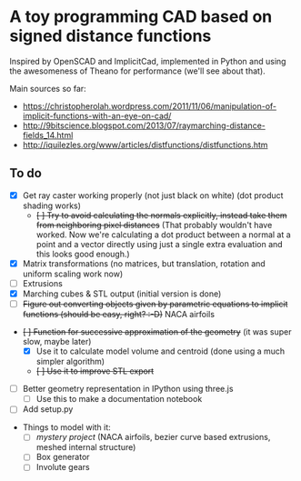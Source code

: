 A toy programming CAD based on signed distance functions
========================================================

Inspired by OpenSCAD and ImplicitCad, implemented in Python and using the awesomeness of Theano for performance (we'll see about that).

Main sources so far:
- https://christopherolah.wordpress.com/2011/11/06/manipulation-of-implicit-functions-with-an-eye-on-cad/
- http://9bitscience.blogspot.com/2013/07/raymarching-distance-fields_14.html
- http://iquilezles.org/www/articles/distfunctions/distfunctions.htm

## To do
- [X] Get ray caster working properly (not just black on white) (dot product shading works)
  - <strike>[ ] Try to avoid calculating the normals explicitly, instead take them from neighboring pixel distances</strike> (That probably wouldn't have worked. Now we're calculating a dot product between a normal at a point and a vector directly using just a single extra evaluation and this looks good enough.)
- [X] Matrix transformations (no matrices, but translation, rotation and uniform scaling work now)
- [ ] Extrusions
- [X] Marching cubes & STL output (initial version is done)
- [ ] <strike>Figure out converting objects given by parametric equations to implicit functions (should be easy, right? :-D)</strike> NACA airfoils
- <strike>[ ] Function for successive approximation of the geometry</strike> (it was super slow, maybe later)
  - [X] Use it to calculate model volume and centroid (done using a much simpler algorithm)
  - <strike>[ ] Use it to improve STL export</strike>
- [ ] Better geometry representation in IPython using three.js
  - [ ] Use this to make a documentation notebook
- [ ] Add setup.py
- Things to model with it:
  - [ ] _mystery project_ (NACA airfoils, bezier curve based extrusions, meshed internal structure)
  - [ ] Box generator
  - [ ] Involute gears
